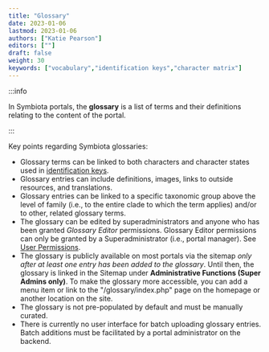 ```yaml
---
title: "Glossary"
date: 2023-01-06
lastmod: 2023-01-06
authors: ["Katie Pearson"]
editors: [""]
draft: false
weight: 30
keywords: ["vocabulary","identification keys","character matrix"]
---
```


:::info

In Symbiota portals, the **glossary** is a list of terms and their definitions relating to the content of the portal.

:::

Key points regarding Symbiota glossaries:
* Glossary terms can be linked to both characters and character states used in [identification keys](/docs/User_Guide/Identification_Keys/).
* Glossary entries can include definitions, images, links to outside resources, and translations.
* Glossary entries can be linked to a specific taxonomic group above the level of family (i.e., to the entire clade to which the term applies) and/or to other, related glossary terms.
* The glossary can be edited by superadministrators and anyone who has been granted *Glossary Editor* permissions. Glossary Editor permissions can only be granted by a Superadministrator (i.e., portal manager). See [User Permissions](/docs/User_Guide/user_permissions).
* The glossary is publicly available on most portals via the sitemap *only after at least one entry has been added to the glossary*. Until then, the glossary is linked in the Sitemap under **Administrative Functions (Super Admins only)**. To make the glossary more accessible, you can add a menu item or link to the "/glossary/index.php" page on the homepage or another location on the site.
* The glossary is not pre-populated by default and must be manually curated.
* There is currently no user interface for batch uploading glossary entries. Batch additions must be facilitated by a portal administrator on the backend.
